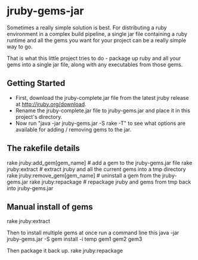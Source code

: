 # jruby-gems-jar

Sometimes a really simple solution is best. For distributing a ruby environment in a complex build pipeline,
a single jar file containing a ruby runtime and all the gems you want for your project 
can be a really simple way to go.

That is what this little project tries to do - package up ruby and all your gems into a single jar file, along with any executables from those gems.

## Getting Started

- First, download the jruby-complete.jar file from the latest jruby release at http://jruby.org/download.
- Rename the jruby-complete.jar file to jruby-gems.jar and place it in this project's directory.
- Now run "java -jar jruby-gems.jar -S rake -T" to see what options are available for adding / removing gems to the jar.


## The rakefile details

rake jruby:add_gem[gem_name]     # add a gem to the jruby-gems.jar file
rake jruby:extract               # extract jruby and all the current gems into a tmp directory
rake jruby:remove_gem[gem_name]  # uninstall a gem from the jruby-gems.jar 
rake jruby:repackage             # repackage jruby and gems from tmp back into jruby-gems.jar 


## Manual install of gems

rake jruby:extract

Then to install multiple gems at once run a command line this
java -jar jruby-gems.jar -S gem install -i temp gem1 gem2 gem3

Then package it back up.
rake jruby:repackage

